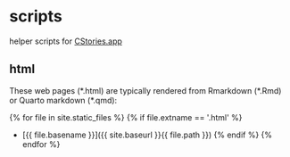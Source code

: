 # scripts
helper scripts for [CStories.app](https://CStories.app)

## html

These web pages (\*.html) are typically rendered from Rmarkdown (\*.Rmd) or Quarto markdown (\*.qmd):

<!-- Jekyll rendering: https://marineenergy.github.io/apps/ -->
{% for file in site.static_files %}
  {% if file.extname == '.html' %}
* [{{ file.basename }}]({{ site.baseurl }}{{ file.path }})
  {% endif %}
{% endfor %}
